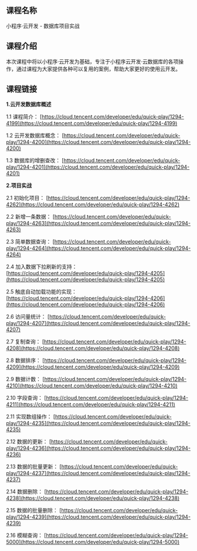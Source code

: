 ## 课程名称

小程序·云开发 - 数据库项目实战

## 课程介绍

本次课程中将以小程序·云开发为基础，专注于小程序云开发·云数据库的各项操作，通过课程为大家提供各种可以复用的案例，帮助大家更好的使用云开发。

## 课程链接

**1.云开发数据库概述**

1.1 课程简介：
[https://cloud.tencent.com/developer/edu/quick-play/1294-4199](https://cloud.tencent.com/developer/edu/quick-play/1294-4199)

1.2 云开发数据库概念：
[https://cloud.tencent.com/developer/edu/quick-play/1294-4200](https://cloud.tencent.com/developer/edu/quick-play/1294-4200)

1.3 数据库的增删查改：
[https://cloud.tencent.com/developer/edu/quick-play/1294-4201](https://cloud.tencent.com/developer/edu/quick-play/1294-4201)

**2.项目实战**

2.1 初始化项目：
[https://cloud.tencent.com/developer/edu/quick-play/1294-4262](https://cloud.tencent.com/developer/edu/quick-play/1294-4262)

2.2 新增一条数据：
[https://cloud.tencent.com/developer/edu/quick-play/1294-4263](https://cloud.tencent.com/developer/edu/quick-play/1294-4263)

2.3 简单数据查询：
[https://cloud.tencent.com/developer/edu/quick-play/1294-4264](https://cloud.tencent.com/developer/edu/quick-play/1294-4264)

2.4 加入数据下拉刷新的支持：
[https://cloud.tencent.com/developer/edu/quick-play/1294-4205](https://cloud.tencent.com/developer/edu/quick-play/1294-4205)

2.5 触底自动加载功能的实现：
[https://cloud.tencent.com/developer/edu/quick-play/1294-4206](https://cloud.tencent.com/developer/edu/quick-play/1294-4206)

2.6 访问量统计：
[https://cloud.tencent.com/developer/edu/quick-play/1294-4207](https://cloud.tencent.com/developer/edu/quick-play/1294-4207)

2.7 复制查询：
[https://cloud.tencent.com/developer/edu/quick-play/1294-4208](https://cloud.tencent.com/developer/edu/quick-play/1294-4208)

2.8 数据排序：
[https://cloud.tencent.com/developer/edu/quick-play/1294-4209](https://cloud.tencent.com/developer/edu/quick-play/1294-4209)

2.9 数据计数：
[https://cloud.tencent.com/developer/edu/quick-play/1294-4210](https://cloud.tencent.com/developer/edu/quick-play/1294-4210)

2.10 字段查询：
[https://cloud.tencent.com/developer/edu/quick-play/1294-4211](https://cloud.tencent.com/developer/edu/quick-play/1294-4211)

2.11 实现数组操作：
[https://cloud.tencent.com/developer/edu/quick-play/1294-4235](https://cloud.tencent.com/developer/edu/quick-play/1294-4235)

2.12 数据的更新：
[https://cloud.tencent.com/developer/edu/quick-play/1294-4236](https://cloud.tencent.com/developer/edu/quick-play/1294-4236)

2.13 数据的批量更新：
[https://cloud.tencent.com/developer/edu/quick-play/1294-4237](https://cloud.tencent.com/developer/edu/quick-play/1294-4237)

2.14 数据删除：
[https://cloud.tencent.com/developer/edu/quick-play/1294-4238](https://cloud.tencent.com/developer/edu/quick-play/1294-4238)

2.15 数据的批量删除：
[https://cloud.tencent.com/developer/edu/quick-play/1294-4239](https://cloud.tencent.com/developer/edu/quick-play/1294-4239)

2.16 模糊查询：
[https://cloud.tencent.com/developer/edu/quick-play/1294-5000](https://cloud.tencent.com/developer/edu/quick-play/1294-5000)
